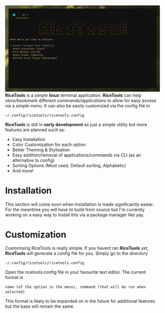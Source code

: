 ![image of ricetools](https://github.com/LemonadeIsCoolAndEpic/RiceTools/blob/master/RiceToolsThumbnail.png?raw=true)
**RiceTools** is a simple **linux** terminal application. **RiceTools** can help *store/bookmark* different *commands/applications* to allow for easy access via a simple menu. It can also be easily customized via the config file in 

    ~/.config/ricetools/ricetools.config
**RiceTools** is still in **early development** as just a simple utility but more features are planned such as:

 - Easy Installation
 - Color Customization for each option
 - Better Theming & Stylisation
 - Easy addition/removal of applications/commands via CLI (as an alternative to config)
 - Sorting Options (Most used, Default sorting, Alphabetic)
 - And more!

# Installation
This section will come soon when installation is made significantly easier. For the meantime you will have to build from source
but I'm currently working on a easy way to install this via a package manager like yay.

# Customization
Customising RiceTools is really simple. If you havent ran **RiceTools** yet, **RiceTools** will generate a config file for you. Simply go to the directory

    ~/.config/ricetools/ricetools.config
Open the ricetools.config file in your favourite text editor. The current format is

    name (of the option in the menu), command (that will be run when selected)
This format is likely to be expanded on in the future for additional features but the base will remain the same.
 

